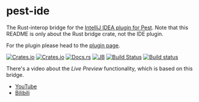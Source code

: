 # pest-ide

The Rust-interop bridge for the [IntelliJ IDEA plugin for Pest][jb].
Note that this README is only about the Rust bridge crate, not the IDE plugin.

For the plugin please head to the [plugin page][plugin].

[![Crates.io][cr-svg]][cr-url]
[![Crates.io][cv-svg]][cr-url]
[![Docs.rs][dv-svg]][dv-url]
[![JB][v-svg]][jb]
[![Build Status][tv-svg]][tv-url]
[![Build status][av-svg]][av-url]

 [cr-svg]: https://img.shields.io/crates/d/pest-ide.svg
 [cr-url]: https://crates.io/crates/pest-ide
 [cv-svg]: https://img.shields.io/crates/v/pest-ide.svg
 [d-svg]: https://img.shields.io/jetbrains/plugin/d/12046-pest.svg
 [v-svg]: https://img.shields.io/jetbrains/plugin/v/12046-pest.svg
 [jb]: https://plugins.jetbrains.com/plugin/12046-pest
 [tv-url]: https://travis-ci.org/pest-parser/intellij-pest
 [dv-svg]: https://docs.rs/pest-ide/badge.svg
 [dv-url]: https://docs.rs/pest-ide
 [tv-svg]: https://travis-ci.org/pest-parser/intellij-pest.svg?branch=master
 [av-url]: https://ci.appveyor.com/project/dragostis/intellij-pest-3fx8c/branch/master
 [av-svg]: https://img.shields.io/appveyor/ci/dragostis/intellij-pest-3fx8c/master.svg?label=appveyor
 [plugin]: https://github.com/pest-parser/intellij-pest

There's a video about the *Live Preview* functionality,
which is based on this bridge.

+ [YouTube][YouTube]
+ [Bilibili][Bilibili]

 [YouTube]: https://www.youtube.com/watch?v=AnUhekAENm4
 [Bilibili]: https://www.bilibili.com/video/av49762905/
